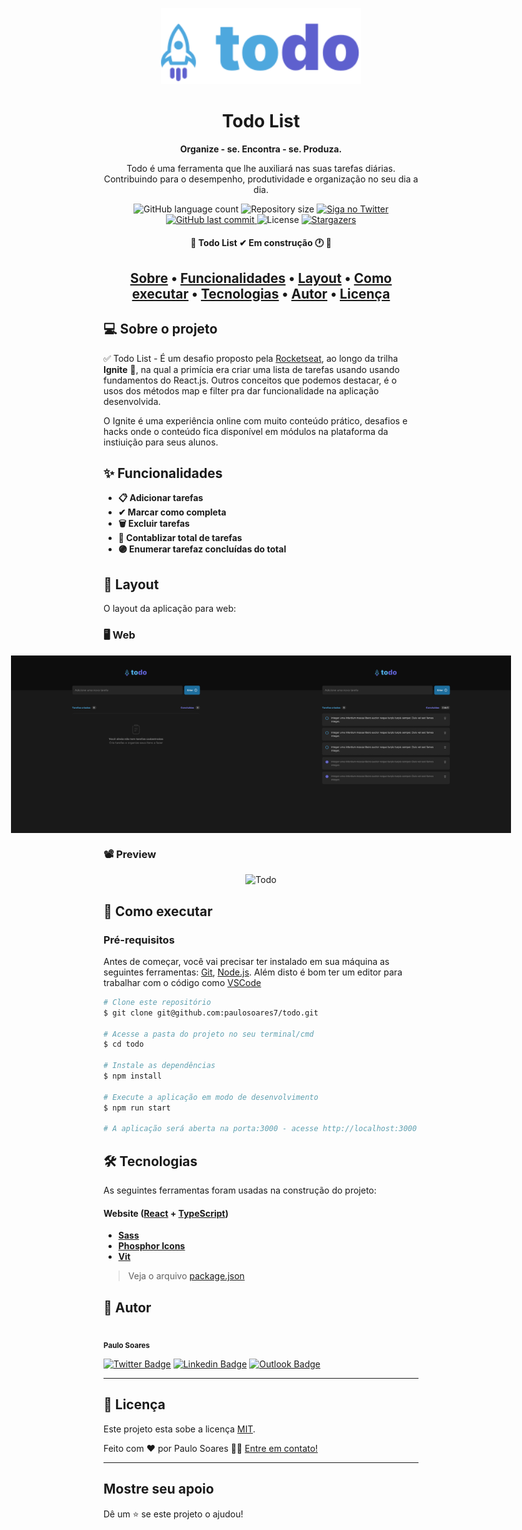 <p align="center">
  <a href="todo-rocket.netlify.app">
    <img alt="Todo" src="./public/images/logo.svg" width="320" />
  </a>
</p>
<h1 align="center">
  Todo List

</h1>
<p align="center">
  

<p align="center">
  <strong>
    Organize - se. Encontra - se. Produza.
  </strong>
</p>
<p align="center">
Todo é uma ferramenta que lhe auxiliará nas suas tarefas diárias. Contribuindo para o desempenho, produtividade e organização no seu dia a dia.
</p>
  
  <p align="center">
  <img alt="GitHub language count" src="https://img.shields.io/github/languages/count/paulosoares7/todo?color=%232304D361">

  <img alt="Repository size" src="https://img.shields.io/github/repo-size/paulosoares7/todo">

  <a href="https://twitter.com/PauloRougdries/">
    <img alt="Siga no Twitter" src="https://img.shields.io/twitter/url?label=%40PauloRougdries&style=social&url=https%3A%2F%2Ftwitter.com%2FPauloRougdries">
  </a>
  
  <a href="https://github.com/paulosoares7/todo/commits/main">
    <img alt="GitHub last commit" src="https://img.shields.io/github/last-commit/paulosoares7/todo?color=%23E6000F">
  </a>
    
   <img alt="License" src="https://img.shields.io/badge/license-MIT-brightgreen">
   <a href="https://github.com/paulosaores7/todo/stargazers">
    <img alt="Stargazers" src="https://img.shields.io/github/stars/paulosoares7/todo?style=social">
  </a> 
</p>

<h4 align="center"> 
	🚧  Todo List ✔ Em construção 🕐 🚧
</h4>

<h2 align="center">
 <a href="#-sobre-o-projeto">Sobre</a> •
 <a href="#-funcionalidades">Funcionalidades</a> •
 <a href="#-layout">Layout</a> • 
 <a href="#-como-executar">Como executar</a> • 
 <a href="#-tecnologias">Tecnologias</a> • 
 <a href="#-autor">Autor</a> • 
 <a href="#user-content--licença">Licença</a>
</h2>

## 💻 Sobre o projeto

✅ Todo List - É um desafio proposto pela [Rocketseat](https://rocketseat.com.br/), ao longo da trilha **Ignite** 🚀, na qual a primícia era criar uma lista de tarefas usando usando fundamentos do React.js. Outros conceitos que podemos destacar, é o usos dos métodos map e filter pra dar funcionalidade na aplicação desenvolvida.
 
 O Ignite é uma experiência online com muito conteúdo prático, desafios e hacks onde o conteúdo fica disponível em módulos na plataforma da instiuição para seus alunos.

## ✨ Funcionalidades

  - **📋 Adicionar tarefas**
  - **✔ Marcar como completa**
  - **🗑️ Excluir tarefas**
  - **🔵 Contablizar total de tarefas**
  - **🟣 Enumerar tarefaz concluídas do total**

## 🎨 Layout

O layout da aplicação para web:

### 🖥 Web

<p align="center" style="display: flex; align-items: flex-start; justify-content: center;">
  <img alt="TodoEmpty" title="#TodoList" src="./public/images/todoEmpty.png" width="400px">
  <img alt="TodoEmpty" title="#TodoList" src="./public/images/todo.png" width="400px">
</p>

### 📽 Preview

<p align="center">
  <img alt="Todo" title="#TodoList" src="https://user-images.githubusercontent.com/86863196/174188914-e8436cac-2ea0-4e9c-af28-18deb00c14d0.gif" width="200px">
</p>

## 🚀 Como executar

### Pré-requisitos

Antes de começar, você vai precisar ter instalado em sua máquina as seguintes ferramentas:
[Git](https://git-scm.com), [Node.js](https://nodejs.org/en/). 
Além disto é bom ter um editor para trabalhar com o código como [VSCode](https://code.visualstudio.com/)
```bash
# Clone este repositório
$ git clone git@github.com:paulosoares7/todo.git

# Acesse a pasta do projeto no seu terminal/cmd
$ cd todo

# Instale as dependências
$ npm install

# Execute a aplicação em modo de desenvolvimento
$ npm run start

# A aplicação será aberta na porta:3000 - acesse http://localhost:3000
```

## 🛠 Tecnologias

As seguintes ferramentas foram usadas na construção do projeto:

#### **Website**  ([React](https://reactjs.org/)  +  [TypeScript](https://www.typescriptlang.org/))

-   **[Sass](https://sass-lang.com)**
-   **[Phosphor Icons](https://phosphoricons.com)**
-   **[Vit](https://vitejs.dev)**


> Veja o arquivo  [package.json](https://github.com/paulosoares7/todo/blob/master/package.json)


## 🦸 Autor

 <img style="border-radius: 50%;" src="https://avatars.githubusercontent.com/u/86863196?v=4" width="100px;" alt=""/>
 <br />
 <sub><b>Paulo Soares</b></sub>
 <br />

[![Twitter Badge](https://img.shields.io/badge/-@PauloRougdries-1ca0f1?style=flat-square&labelColor=1ca0f1&logo=twitter&logoColor=white&link=https://twitter.com/PauloRougdries)](https://twitter.com/PauloRougdries) [![Linkedin Badge](https://img.shields.io/badge/-Paulo-blue?style=flat-square&logo=Linkedin&logoColor=white&link=https://www.linkedin.com/in/paulosoares7/)](https://www.linkedin.com/in/paulosoares7/) 
[![Outlook Badge](https://img.shields.io/badge/-paulosoaresrodrigues@outlook.com-0078D4?style=flat-square&logo=Microsoft-Outlook&logoColor=white&link=mailto:tgmarinho@gmail.com)](mailto:paulosoaresrodrigues@outlook.com)


---

## 📝 Licença

Este projeto esta sobe a licença [MIT](./LICENSE).

Feito com ❤️ por Paulo Soares 👋🏽 [Entre em contato!](https://www.linkedin.com/in/paulosoares7)

---

## Mostre seu apoio

Dê um ⭐ se este projeto o ajudou!
